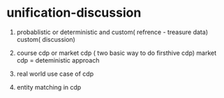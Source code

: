# unification-discussion



1. probablistic or deterministic and custom( refrence - treasure data) custom( discussion)

2. course cdp or market cdp ( two basic way to do firsthive cdp) market  cdp = deteministic approach

3.  real world use case of cdp

4. entity matching in cdp
